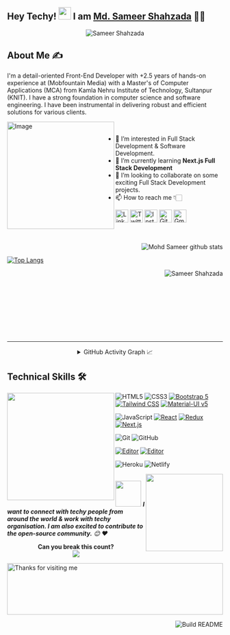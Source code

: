 ## Hey Techy! <img src="https://github.com/TheDudeThatCode/TheDudeThatCode/blob/master/Assets/Hi.gif" width="29px"> I am <a href="https://www.linkedin.com/in/md-sameer-shahzada-105805158/"> Md. Sameer Shahzada</a> 👨‍🎓

<p align= "center"><img src="https://komarev.com/ghpvc/?username=Sameer-Shahzada5&label=Profile%20views&color=0e75b6&style=flat" alt="Sameer Shahzada" /></p>


## About Me ✍
I'm a detail-oriented Front-End Developer with +2.5 years of hands-on experience at (Mobfountain Media) with a Master's of Computer Applications (MCA) from Kamla Nehru Institute of Technology, Sultanpur (KNIT). I have a strong foundation in computer science and software engineering. I have been instrumental in delivering robust and efficient solutions for various clients.

<!-- Lovely GitHub Image -->
<img align="left" alt="Image" src="https://user-images.githubusercontent.com/57597700/116680680-964bc200-a9c9-11eb-8883-deeb257fd9de.png" width="250"/>
<br/>

<!-- GitHub short Intro -->
- 👀 I’m interested in Full Stack Development & Software Development.
- 🌱 I’m currently learning <strong> Next.js Full Stack Development </strong>
- 💞️ I’m looking to collaborate on some exciting Full Stack Development projects.
- 📫 How to reach me 👇🏻
<!-- Social handles -->
 <a href="https://www.linkedin.com/in/md-sameer-shahzada-105805158/" target="_blank"><img src="https://user-images.githubusercontent.com/57597700/115221409-434f5080-a127-11eb-8605-0de27d8ee0e7.png" width=30 alt="LinkedIn"></a> 
<a href="https://twitter.com/MdSameerShahza1" target="_blank"><img src="https://user-images.githubusercontent.com/57597700/115221648-86112880-a127-11eb-8298-18349120b44b.png" width=30 alt="Twitter"></a> 
<a href="https://www.instagram.com/shahzada.05/?hl=en" target="_blank"><img src="https://user-images.githubusercontent.com/57597700/115221558-6ed23b00-a127-11eb-90cf-c330432b48e3.png" width=30 alt="Instagram"></a> 
<a href="https://github.com/Sameer-Shahzada" target="_blank"><img src="https://user-images.githubusercontent.com/57597700/115221750-9e814300-a127-11eb-87ad-9829817b7a36.png" width=30 alt = "GitHub"></a>
<a href="mailto: sde.mohdsameer@gmail.com" target = "_blank"><img src="https://user-images.githubusercontent.com/57597700/115959649-e559a900-a52a-11eb-9cf5-3659573b814b.png" width=30 alt="Gmail"></a>

<br/>

<!-- Attach Resume -->
<!--
- [Resume](https://drive.google.com/file/d/1i4dRPFI6jWDYcB8ZmqquJtJniwLaQBOM/view?usp=sharing)
-->
<div>
<div align="right">
<!-- Commit Issues PR etc stats  -->   

![Mohd Sameer github stats](https://github-readme-stats.vercel.app/api?username=Sameer-Shahzada&count_private=true&show_icons=true&hide_border=true)
 <br/>
</div>
     
<!--  Top Langs stats   -->
[![Top Langs](https://github-readme-stats.vercel.app/api/top-langs/?username=Sameer-Shahzada&layout=compact)](https://github.com/Sameer-Shahzada/github-readme-stats)
<!--    Streak stats   -->
<div align = "right">
 <img  align = "right" src="https://github-readme-streak-stats.herokuapp.com/?user=Sameer-Shahzada&" alt="Sameer Shahzada" />
 </div>
</div>

<br/>
<br/>
<br/>
<br/>
<br/>
<br/>
<br/>
<br/>
<br/>
<hr/>

<div>
<!-- Attach GitHub Activity Graph -->
<details align="center">
  <summary>GitHub Activity Graph 📈</summary>
<p align="center">
    
  [![Mohd Sameer's github activity graph](https://github-readme-activity-graph.vercel.app/graph?username=Sameer-Shahzada&theme=dracula)](https://github.com/Sameer-Shahzada/github-readme-activity-graph)
     
</p>
</details>
 </div>


## Technical Skills 🛠 

<img align='left' src='https://media.giphy.com/media/SWoSkN6DxTszqIKEqv/giphy.gif' height="250" width='250"'>

<!--  
As we all know that under engineering, technical skills always provide unique gratitude and passion for any technical guy. So these technical skills of the engineer always help him, in the same way at all the time.
-->

<!-- <h2><b>👩‍💻 Languages</b></h2> -->
<!-- C++ <img src="https://img.shields.io/badge/C%2B%2B-00599C?style=for-the-badge&logo=c%2B%2B&logoColor=white" height="30"/> -->
<!-- <img src="https://img.shields.io/badge/C-00599C?style=for-the-badge&logo=c&logoColor=white" height="30"/> -->

<!-- ![C](https://img.shields.io/badge/-C-00599C?style=for-the-badge&logo=C&logoColor=white) -->
<!-- ![Java](https://img.shields.io/badge/-java-ED8B00?style=for-the-badge&logo=java&logoColor=white) -->
<!-- ![Saas](https://img.shields.io/badge/Sass-CC6699?style=for-the-badge&logo=sass&logoColor=white) -->
<!-- ![Jquery](https://img.shields.io/badge/-Jquery-yellow?style=for-the-badge&logo=jquery) -->
<!-- ![MySQL](https://img.shields.io/badge/-MySQL-white?style=for-the-badge&logo=mysql) -->

![HTML5](https://img.shields.io/badge/HTML5-E34F26?style=for-the-badge&logo=html5&logoColor=white)
![CSS3](https://img.shields.io/badge/CSS3-1572B6?style=for-the-badge&logo=css3&logoColor=white)
[![Bootstrap 5](https://img.shields.io/badge/Bootstrap%205-563D7C?style=for-the-badge&logo=bootstrap&logoColor=white)](https://getbootstrap.com/)
[![Tailwind CSS](https://img.shields.io/badge/Tailwind%20CSS-v3-38B2AC?style=for-the-badge&logo=tailwind-css&logoColor=white)](https://tailwindcss.com/)
[![Material-UI v5](https://img.shields.io/badge/Material--UI-v5-0081CB?style=for-the-badge&logo=material-ui&logoColor=white)](https://mui.com/)

![JavaScript](https://img.shields.io/badge/JavaScript-323330?style=for-the-badge&logo=javascript&logoColor=F7DF1E)
[![React](https://img.shields.io/badge/React-61DAFB?style=for-the-badge&logo=react&logoColor=white)](https://reactjs.org/)
[![Redux](https://img.shields.io/badge/Redux-764ABC?style=for-the-badge&logo=redux&logoColor=white)](https://redux.js.org/)
[![Next.js](https://img.shields.io/badge/Next.js-000000?style=for-the-badge&logo=next.js&logoColor=white)](https://nextjs.org/)

![Git](https://img.shields.io/badge/-Git-black?style=for-the-badge&logo=git)
![GitHub](https://img.shields.io/badge/-GitHub-181717?style=for-the-badge&logo=github)

[![Editor](https://img.shields.io/badge/Editor-VSCode-blue?style=for-the-badge&logo=visual-studio-code&logoColor=white)](https://code.visualstudio.com/)
[![Editor](https://img.shields.io/badge/Editor-Sublime%20Text%203-FF9800?style=for-the-badge&logo=sublimetext&logoColor=white)](https://code.sublimetext.com/)

![Heroku](https://img.shields.io/badge/-Heroku-400090?style=for-the-badge&logo=heroku)
![Netlify](https://img.shields.io/badge/-Netlify-white?style=for-the-badge&logo=netlify)


<!-- ![C++](https://img.shields.io/badge/-C++-00599C?style=flat-square&logo=c) -->
<!--  
![Python](https://img.shields.io/badge/-Python-black?style=flat-square&logo=Python)
![Data Science](https://img.shields.io/badge/-Data%20Science-brightgreen)
[![FastAPI](https://img.shields.io/badge/Python_framework-FastAPI-teal?style=flat-square&logo=python&logoColor=white)](https://fastapi.tiangolo.com/)
[![Terraform](https://img.shields.io/badge/Learning-Terraform-623ce4?style=flat-square&logo=terraform&logoColor=white)](https://www.terraform.io/)
[![AWS](https://img.shields.io/badge/Learning-AWS-FF9900?style=flat-square&logo=amazon-aws&logoColor=white)](https://github.com/br3ndonland/awsdev)
![Docker](https://img.shields.io/badge/-Docker-black?style=flat-square&logo=docker)
![Google Cloud](https://img.shields.io/badge/Google%20Cloud-black?style=flat-square&logo=google-cloud)
 ![Slack](https://img.shields.io/badge/-Slack-E01563?style=flat-square&logo=Slack&logoColor=white)
 [![Pycharm](https://img.shields.io/badge/IDE-PyCharm-yellow?style=flat-square&logo=JetBrains)](https://www.jetbrains.com/pycharm/)
 [![Flask](https://img.shields.io/badge/-Flask-000000?style=flat-square&logo=Flask&logoColor=ffffff)](https://flask.palletsprojects.com/)
 [![Kubernetes](https://img.shields.io/badge/-Kubernetes-326CE5?style=flat-square&logo=Kubernetes&logoColor=ffffff)](https://kubernetes.io/)
-->

<!-- 
 
<h2><b>💻 Web Tech Stack</b></h2>
<p align="center">
  <img src="https://img.shields.io/badge/React-20232A?style=for-the-badge&logo=react&logoColor=61DAFB" height="30"/>
  <img src="https://img.shields.io/badge/Node.js-43853D?style=for-the-badge&logo=node.js&logoColor=white" height="30"/>
  <img src="https://img.shields.io/badge/Express.js-404D59?style=for-the-badge" height="30"/>
  <img src="https://img.shields.io/badge/Django-092E20?style=for-the-badge&logo=django&logoColor=white" height="30"/>
  <img src="https://img.shields.io/badge/Bootstrap-563D7C?style=for-the-badge&logo=bootstrap&logoColor=white" height="30"/>
  <img src="https://img.shields.io/badge/SQLite-07405E?style=for-the-badge&logo=sqlite&logoColor=white" height="30"/>
  <img src="https://img.shields.io/badge/MongoDB-4EA94B?style=for-the-badge&logo=mongodb&logoColor=white" height="30"/>
  <img src="https://img.shields.io/badge/MySQL-00000F?style=for-the-badge&logo=mysql&logoColor=white" height="30"/>
  <img src="https://img.shields.io/badge/GitHub-100000?style=for-the-badge&logo=github&logoColor=white" height="30"/>
 
</p>


<br>

<h2><b>📱 App Dvelopment</b></h2>
<p align="center">
  <img src="https://img.shields.io/badge/React_Native-20232A?style=for-the-badge&logo=react&logoColor=61DAFB" height="30"/>
  <img src="https://img.shields.io/badge/firebase-ffca28?style=for-the-badge&logo=firebase&logoColor=black" height="30"/>
</p>

<br>

<h2><b>💻 Desktop Application</b></h2>
<p align="center">
  <img src="https://img.shields.io/badge/C%23-239120?style=for-the-badge&logo=c-sharp&logoColor=white" height="30"/>
</p>


-->

<!--footer-->
  
<img align='right' src="https://media.giphy.com/media/M9gbBd9nbDrOTu1Mqx/giphy.gif" width="180">

##
<img src="https://media.giphy.com/media/LnQjpWaON8nhr21vNW/giphy.gif" width="60"> <em><b>I want to connect with techy people from around the world & work with techy organisation. I am also excited to contribute to the open-source community.</b> 😊 ❤️</em>
 
 <!--so if you want to be my friend, feel free to [reach out](https://wa.me/+918433410516) and introduce yourself (don’t just say hi, tell me about yourself")-->
 

 
<!--
<div align="center">
<a href="<div align="center">
                   
<a href="https://github.com/Amankesarwani2202" target="_blank">
<img src=https://img.shields.io/badge/github-%2324292e.svg?&style=for-the-badge&logo=github&logoColor=white alt=github style="margin-bottom: 5px;" />
</a>
<a href="https://linkedin.com/in/~amankesarwani" target="_blank">
<img src=https://img.shields.io/badge/linkedin-%231E77B5.svg?&style=for-the-badge&logo=linkedin&logoColor=white alt=linkedin style="margin-bottom: 5px;" />
</a>
</div>  

<br/>  
-->


<p align="center"> 
 <b> Can you break this count?</b><br>
  <img src="https://profile-counter.glitch.me/Sameer-Shahzada/count.svg" />
</p>


<img height="120" alt="Thanks for visiting me" width="100%" src="https://raw.githubusercontent.com/BrunnerLivio/brunnerlivio/master/images/marquee.svg" />

<a href="https://github.com/Sameer-Shahzada"><img src="https://github.com/simonw/simonw/workflows/Build%20README/badge.svg" align="right" alt="Build README">

<!---
Sameer-Shahzada/Sameer-Shahzada is a ✨ special ✨ repository because its `README.md` (this file) appears on your GitHub profile.
You can click the Preview link to take a look at your changes.
--->

